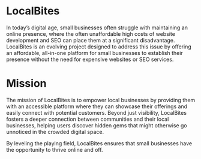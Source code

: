 # LocalBites
In today’s digital age, small businesses often struggle with maintaining an online presence, where the often unaffordable high costs of website development and SEO can place them at a significant disadvantage. LocalBites is an evolving project designed to address this issue by offering an affordable, all-in-one platform for small businesses to establish their presence without the need for expensive websites or SEO services.

# Mission
The mission of LocalBites is to empower local businesses by providing them with an accessible platform where they can showcase their offerings and easily connect with potential customers. Beyond just visibility, LocalBites fosters a deeper connection between communities and their local businesses, helping users discover hidden gems that might otherwise go unnoticed in the crowded digital space.

By leveling the playing field, LocalBites ensures that small businesses have the opportunity to thrive online and off.
